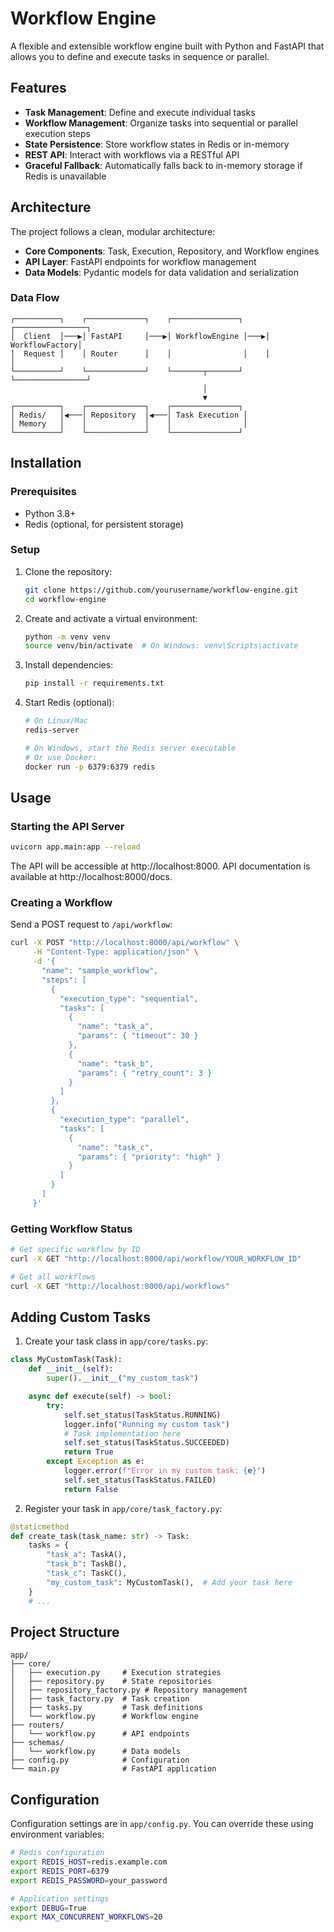 # Workflow Engine

A flexible and extensible workflow engine built with Python and FastAPI that allows you to define and execute tasks in sequence or parallel.

## Features

- **Task Management**: Define and execute individual tasks
- **Workflow Management**: Organize tasks into sequential or parallel execution steps
- **State Persistence**: Store workflow states in Redis or in-memory
- **REST API**: Interact with workflows via a RESTful API
- **Graceful Fallback**: Automatically falls back to in-memory storage if Redis is unavailable

## Architecture

The project follows a clean, modular architecture:

- **Core Components**: Task, Execution, Repository, and Workflow engines
- **API Layer**: FastAPI endpoints for workflow management
- **Data Models**: Pydantic models for data validation and serialization

### Data Flow

```
┌──────────┐    ┌─────────────┐    ┌───────────────┐    ┌────────────────┐
│  Client  │───▶│ FastAPI     │───▶│ WorkflowEngine │───▶│ WorkflowFactory│
│  Request │    │ Router      │    │                │    │                │
└──────────┘    └─────────────┘    └───────┬───────┘    └────────────────┘
                                           │
                                           ▼
┌──────────┐    ┌─────────────┐    ┌───────────────┐
│ Redis/   │◀───│ Repository  │◀───│ Task Execution │
│ Memory   │    │             │    │                │
└──────────┘    └─────────────┘    └───────────────┘
```

## Installation

### Prerequisites

- Python 3.8+
- Redis (optional, for persistent storage)

### Setup

1. Clone the repository:
   ```bash
   git clone https://github.com/yourusername/workflow-engine.git
   cd workflow-engine
   ```

2. Create and activate a virtual environment:
   ```bash
   python -m venv venv
   source venv/bin/activate  # On Windows: venv\Scripts\activate
   ```

3. Install dependencies:
   ```bash
   pip install -r requirements.txt
   ```

4. Start Redis (optional):
   ```bash
   # On Linux/Mac
   redis-server

   # On Windows, start the Redis server executable
   # Or use Docker:
   docker run -p 6379:6379 redis
   ```

## Usage

### Starting the API Server

```bash
uvicorn app.main:app --reload
```

The API will be accessible at http://localhost:8000. API documentation is available at http://localhost:8000/docs.

### Creating a Workflow

Send a POST request to `/api/workflow`:

```bash
curl -X POST "http://localhost:8000/api/workflow" \
     -H "Content-Type: application/json" \
     -d '{
       "name": "sample_workflow",
       "steps": [
         {
           "execution_type": "sequential",
           "tasks": [
             {
               "name": "task_a",
               "params": { "timeout": 30 }
             },
             {
               "name": "task_b",
               "params": { "retry_count": 3 }
             }
           ]
         },
         {
           "execution_type": "parallel",
           "tasks": [
             {
               "name": "task_c",
               "params": { "priority": "high" }
             }
           ]
         }
       ]
     }'
```

### Getting Workflow Status

```bash
# Get specific workflow by ID
curl -X GET "http://localhost:8000/api/workflow/YOUR_WORKFLOW_ID"

# Get all workflows
curl -X GET "http://localhost:8000/api/workflows"
```

## Adding Custom Tasks

1. Create your task class in `app/core/tasks.py`:

```python
class MyCustomTask(Task):
    def __init__(self):
        super().__init__("my_custom_task")

    async def execute(self) -> bool:
        try:
            self.set_status(TaskStatus.RUNNING)
            logger.info("Running my custom task")
            # Task implementation here
            self.set_status(TaskStatus.SUCCEEDED)
            return True
        except Exception as e:
            logger.error(f"Error in my custom task: {e}")
            self.set_status(TaskStatus.FAILED)
            return False
```

2. Register your task in `app/core/task_factory.py`:

```python
@staticmethod
def create_task(task_name: str) -> Task:
    tasks = {
        "task_a": TaskA(),
        "task_b": TaskB(),
        "task_c": TaskC(),
        "my_custom_task": MyCustomTask(),  # Add your task here
    }
    # ...
```

## Project Structure

```
app/
├── core/
│   ├── execution.py     # Execution strategies
│   ├── repository.py    # State repositories
│   ├── repository_factory.py # Repository management
│   ├── task_factory.py  # Task creation
│   ├── tasks.py         # Task definitions
│   └── workflow.py      # Workflow engine
├── routers/
│   └── workflow.py      # API endpoints
├── schemas/
│   └── workflow.py      # Data models
├── config.py            # Configuration
└── main.py              # FastAPI application
```

## Configuration

Configuration settings are in `app/config.py`. You can override these using environment variables:

```bash
# Redis configuration
export REDIS_HOST=redis.example.com
export REDIS_PORT=6379
export REDIS_PASSWORD=your_password

# Application settings
export DEBUG=True
export MAX_CONCURRENT_WORKFLOWS=20
```